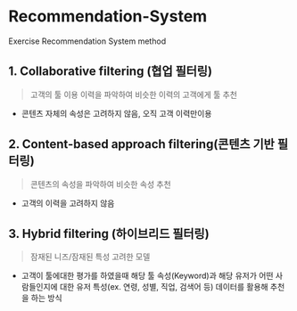 # Recommendation-System
Exercise Recommendation System method

## 1. Collaborative filtering (협업 필터링)

> 고객의 툴 이용 이력을 파악하여 비슷한 이력의 고객에게 툴 추천
- 콘텐츠 자체의 속성은 고려하지 않음, 오직 고객 이력만이용

## 2. Content-based approach filtering(콘텐츠 기반 필터링)
> 콘텐츠의 속성을 파악하여 비슷한 속성 추천
- 고객의 이력을 고려하지 않음 

## 3. Hybrid filtering (하이브리드 필터링)
> 잠재된 니즈/잠재된 특성 고려한 모델
- 고객이 툴에대한 평가를 하였을때 해당 툴 속성(Keyword)과 해당 유저가 어떤 사람들인지에 대한 유저 특성(ex. 연령, 성별, 직업, 검색어 등) 데이터를 활용해 추천을 하는 방식

